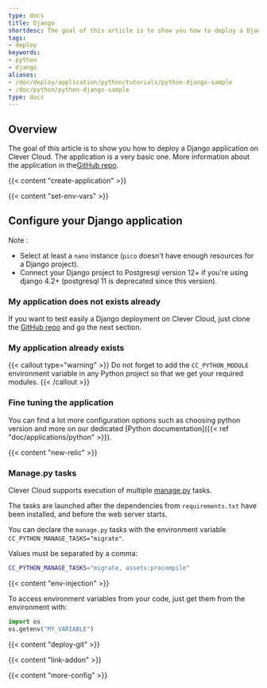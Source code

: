 ```yaml
---
type: docs
title: Django
shortdesc: The goal of this article is to show you how to deploy a Django application on Clever Cloud.
tags:
- deploy
keywords:
- python
- django
aliases:
- /doc/deploy/application/python/tutorials/python-django-sample
- /doc/python/python-django-sample
type: docs
---
```



## Overview

The goal of this article is to show you how to deploy a Django application on Clever Cloud.
The application is a very basic one. More information about the application in the[GitHub repo](https://github.com/CleverCloud/django-example).

{{< content "create-application" >}}

 {{< content "set-env-vars" >}}

## Configure your Django application

Note :

- Select at least a `nano` instance (`pico` doesn't have enough resources for a Django project).
- Connect your Django project to Postgresql version 12+ if you're using django 4.2+ (postgresql 11 is deprecated since this version).

### My application does not exists already

If you want to test easily a Django deployment on Clever Cloud, just clone the [GitHub repo](https://github.com/CleverCloud/django-example) and go the next section.

### My application already exists

{{< callout type="warning" >}}
  Do not forget to add the `CC_PYTHON_MODULE` environment variable in any Python project so that we get your required modules.
{{< /callout >}}

### Fine tuning the application

You can find a lot more configuration options such as choosing python version and more on our dedicated [Python documentation]({{< ref "doc/applications/python" >}}).

 {{< content "new-relic" >}}

### Manage.py tasks

Clever Cloud supports execution of multiple [manage.py](https://docs.djangoproject.com/fr/3.2/ref/django-admin/) tasks.

The tasks are launched after the dependencies from `requirements.txt` have been installed, and before the web server starts.

You can declare the `manage.py` tasks with the environment variable `CC_PYTHON_MANAGE_TASKS="migrate"`.

Values must be separated by a comma:

```bash
CC_PYTHON_MANAGE_TASKS="migrate, assets:precompile"
```

 {{< content "env-injection" >}}

To access environment variables from your code, just get them from the environment with:

```python
import os
os.getenv("MY_VARIABLE")
```

 {{< content "deploy-git" >}}

 {{< content "link-addon" >}}

{{< content "more-config" >}}
